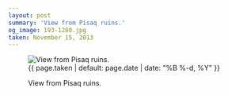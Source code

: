 ```yaml
---
layout: post
summary: 'View from Pisaq ruins.'
og_image: 193-1280.jpg
taken: November 15, 2013
---
```


<figure class="post" data-src="{{ site.assets_url }}/{{ page.og_image }}">
<img alt="View from Pisaq ruins." sizes="(min-width: 700px) 50vw, calc(100vw - 2rem)" src="{{ site.assets_url }}/193-640.jpg" srcset="{{ site.assets_url }}/193-1280.jpg 1280w, {{ site.assets_url }}/193-960.jpg 960w, {{ site.assets_url }}/193-640.jpg 640w, {{ site.assets_url }}/193-320.jpg 320w"/>
<figcaption>
<time>{{ page.taken | default: page.date | date: "%B %-d, %Y" }}</time>
<p>View from Pisaq ruins.</p>
</figcaption>
</figure>
